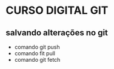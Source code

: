 # CURSO DIGITAL GIT

## salvando alterações no git
* comando git push
* comando fit pull
* comando git fetch
